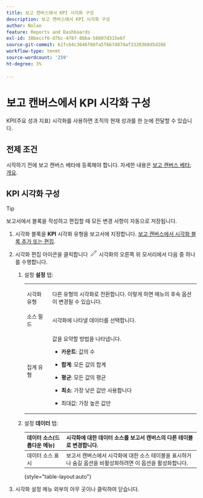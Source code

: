 ```yaml
---
title: 보고 캔버스에서 KPI 시각화 구성
description: 보고 캔버스에서 KPI 시각화 구성
author: Nolan
feature: Reports and Dashboards
exl-id: 38beccf6-d7bc-478f-8bba-56607d315e6f
source-git-commit: 61fcb4c3646f60fa5f667d874af3320360d5d286
workflow-type: tm+mt
source-wordcount: '259'
ht-degree: 3%

---
```



# 보고 캔버스에서 KPI 시각화 구성

KPI(주요 성과 지표) 시각화를 사용하면 조직의 현재 성과를 한 눈에 전달할 수 있습니다.

## 전제 조건

시작하기 전에 보고 캔버스 베타에 등록해야 합니다. 자세한 내용은 [보고 캔버스 베타: 개요](/help/quicksilver/product-announcements/betas/reporting-canvas-beta/reporting-canvas-beta-overview.md).

## KPI 시각화 구성

>[!TIP]
>
>보고서에서 블록을 작성하고 편집할 때 모든 변경 사항이 자동으로 저장됩니다.

1. 시각화 블록을 **KPI** 시각화 유형을 보고서에 지정합니다. [보고 캔버스에서 시각화 블록 추가 또는 편집](../../../reports-and-dashboards/reporting-canvas/visualization-blocks/add-or-edit-report-visualization.md).

1. 시각화 편집 아이콘을 클릭합니다 ![](assets/edit-icon.png) 시각화의 오른쪽 위 모서리에서 다음 중 하나를 수행합니다.

   1. 설정 **설정** 탭:

      <table style="table-layout:auto">
       <col>
       <col>
       <tbody>
        <tr>
         <td role="rowheader">시각화 유형</td>
         <td><p>다른 유형의 시각화로 전환합니다. 이렇게 하면 메뉴의 후속 옵션이 변경될 수 있습니다.</p></td>
        </tr>
        <tr>
         <td role="rowheader">소스 필드</td>
         <td>시각화에 나타낼 데이터를 선택합니다.</td>
        </tr>
        <tr>
         <td role="rowheader">집계 유형</td>
         <td><p> 값을 요약할 방법을 나타냅니다.</p>
          <ul>
           <li><p><b>카운트</b>: 값의 수</p></li>
           <li><p><b>합계</b>: 모든 값의 합계 </p></li>
           <li><p><b>평균</b>: 모든 값의 평균</p></li>
           <li><p><b>최소</b>: 가장 낮은 값만 사용합니다</p></li>
           <li><p>최대값: 가장 높은 값만</p></li>
          </ul></td>
        </tr>
       </tbody>
      </table>

   1. 설정 **데이터** 탭:

      | 데이터 소스(드롭다운 메뉴) | 시각화에 대한 데이터 소스를 보고서 캔버스의 다른 테이블로 변경합니다. |
      |---|---|
      | 데이터 소스 표시 | 보고서 캔버스에서 시각화에 대한 소스 테이블을 표시하거나 숨길 옵션을 비활성화하려면 이 옵션을 활성화합니다. |

      {style=&quot;table-layout:auto&quot;}

      <!--   
      NOLAN-FLAG: convert table to html. 
      -->

1. 시각화 설정 메뉴 외부의 아무 곳이나 클릭하여 닫습니다.
